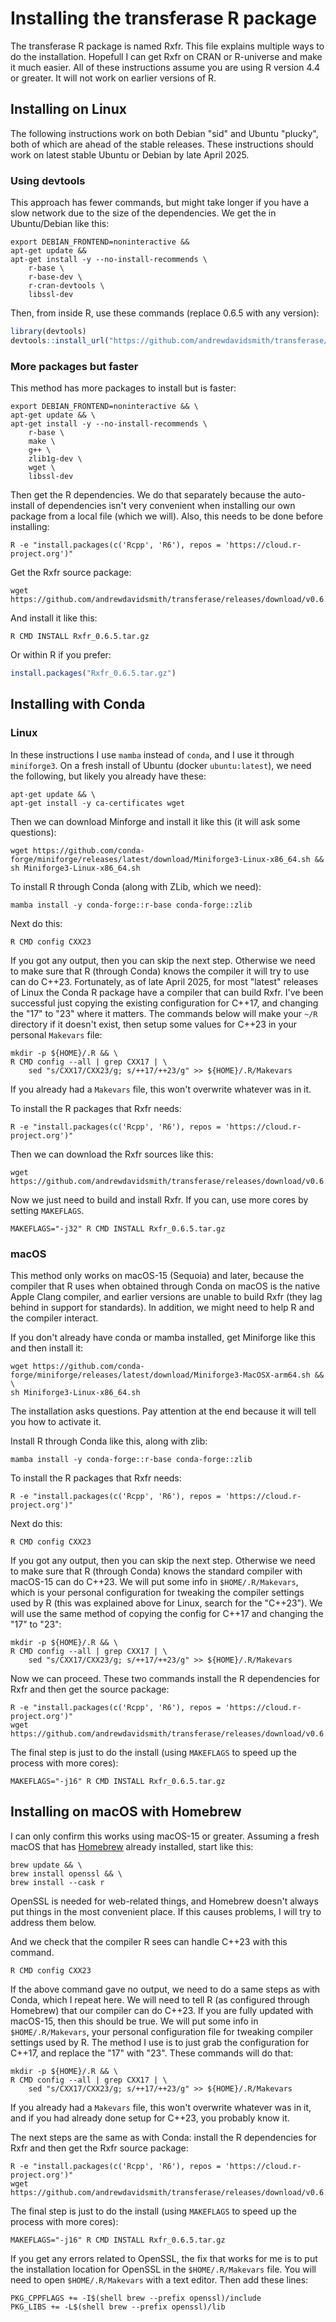 # Installing the transferase R package

The transferase R package is named Rxfr. This file explains multiple ways to
do the installation. Hopefull I can get Rxfr on CRAN or R-universe and make it
much easier. All of these instructions assume you are using R version 4.4 or
greater. It will not work on earlier versions of R.

## Installing on Linux

The following instructions work on both Debian "sid" and Ubuntu "plucky", both
of which are ahead of the stable releases. These instructions should work on
latest stable Ubuntu or Debian by late April 2025.

### Using devtools

This approach has fewer commands, but might take longer if you have a slow
network due to the size of the dependencies. We get the in Ubuntu/Debian like
this:

```console
export DEBIAN_FRONTEND=noninteractive &&
apt-get update &&
apt-get install -y --no-install-recommends \
    r-base \
    r-base-dev \
    r-cran-devtools \
    libssl-dev
```

Then, from inside R, use these commands (replace 0.6.5 with any version):

```R
library(devtools)
devtools::install_url("https://github.com/andrewdavidsmith/transferase/releases/download/v0.6.5/Rxfr_0.6.5.tar.gz")
```

### More packages but faster

This method has more packages to install but is faster:

```console
export DEBIAN_FRONTEND=noninteractive && \
apt-get update && \
apt-get install -y --no-install-recommends \
    r-base \
    make \
    g++ \
    zlib1g-dev \
    wget \
    libssl-dev
```

Then get the R dependencies. We do that separately because the auto-install of
dependencies isn't very convenient when installing our own package from a
local file (which we will). Also, this needs to be done before installing:

```console
R -e "install.packages(c('Rcpp', 'R6'), repos = 'https://cloud.r-project.org')"
```

Get the Rxfr source package:

```console
wget https://github.com/andrewdavidsmith/transferase/releases/download/v0.6.5/Rxfr_0.6.5.tar.gz
```

And install it like this:

```console
R CMD INSTALL Rxfr_0.6.5.tar.gz
```

Or within R if you prefer:

```R
install.packages("Rxfr_0.6.5.tar.gz")
```

## Installing with Conda

### Linux

In these instructions I use `mamba` instead of `conda`, and I use it through
`miniforge3`. On a fresh install of Ubuntu (docker `ubuntu:latest`), we need
the following, but likely you already have these:

```console
apt-get update && \
apt-get install -y ca-certificates wget
```

Then we can download Minforge and install it like this (it will ask some questions):

```console
wget https://github.com/conda-forge/miniforge/releases/latest/download/Miniforge3-Linux-x86_64.sh &&
sh Miniforge3-Linux-x86_64.sh
```

To install R through Conda (along with ZLib, which we need):

```console
mamba install -y conda-forge::r-base conda-forge::zlib
```

Next do this:

```console
R CMD config CXX23
```

If you got any output, then you can skip the next step. Otherwise we need to
make sure that R (through Conda) knows the compiler it will try to use can do
C++23. Fortunately, as of late April 2025, for most "latest" releases of Linux
the Conda R package have a compiler that can build Rxfr. I've been successful
just copying the existing configuration for C++17, and changing the "17" to
"23" where it matters. The commands below will make your `~/R` directory if it
doesn't exist, then setup some values for C++23 in your personal `Makevars`
file:

```console
mkdir -p ${HOME}/.R && \
R CMD config --all | grep CXX17 | \
    sed "s/CXX17/CXX23/g; s/++17/++23/g" >> ${HOME}/.R/Makevars
```

If you already had a `Makevars` file, this won't overwrite whatever was in it.

To install the R packages that Rxfr needs:

```console
R -e "install.packages(c('Rcpp', 'R6'), repos = 'https://cloud.r-project.org')"
```

Then we can download the Rxfr sources like this:

```console
wget https://github.com/andrewdavidsmith/transferase/releases/download/v0.6.5/Rxfr_0.6.5.tar.gz
```

Now we just need to build and install Rxfr. If you can, use more cores by
setting `MAKEFLAGS`.

```console
MAKEFLAGS="-j32" R CMD INSTALL Rxfr_0.6.5.tar.gz
```

### macOS

This method only works on macOS-15 (Sequoia) and later, because the compiler
that R uses when obtained through Conda on macOS is the native Apple Clang
compiler, and earlier versions are unable to build Rxfr (they lag behind in
support for standards). In addition, we might need to help R and the compiler
interact.

If you don't already have conda or mamba installed, get Miniforge like this
and then install it:

```console
wget https://github.com/conda-forge/miniforge/releases/latest/download/Miniforge3-MacOSX-arm64.sh && \
sh Miniforge3-Linux-x86_64.sh
```

The installation asks questions. Pay attention at the end because it will tell
you how to activate it.

Install R through Conda like this, along with zlib:

```console
mamba install -y conda-forge::r-base conda-forge::zlib
```

To install the R packages that Rxfr needs:

```console
R -e "install.packages(c('Rcpp', 'R6'), repos = 'https://cloud.r-project.org')"
```

Next do this:

```console
R CMD config CXX23
```

If you got any output, then you can skip the next step. Otherwise we need to
make sure that R (through Conda) knows the standard compiler with macOS-15 can
do C++23. We will put some info in `$HOME/.R/Makevars`, which is your personal
configuration for tweaking the compiler settings used by R (this was explained
above for Linux, search for the "C++23"). We will use the same method of
copying the config for C++17 and changing the "17" to "23":

```console
mkdir -p ${HOME}/.R && \
R CMD config --all | grep CXX17 | \
    sed "s/CXX17/CXX23/g; s/++17/++23/g" >> ${HOME}/.R/Makevars
```

Now we can proceed. These two commands install the R dependencies for Rxfr and
then get the source package:

```console
R -e "install.packages(c('Rcpp', 'R6'), repos = 'https://cloud.r-project.org')"
wget https://github.com/andrewdavidsmith/transferase/releases/download/v0.6.5/Rxfr_0.6.5.tar.gz
```

The final step is just to do the install (using `MAKEFLAGS` to speed up the
process with more cores):

```console
MAKEFLAGS="-j16" R CMD INSTALL Rxfr_0.6.5.tar.gz
```

## Installing on macOS with Homebrew

I can only confirm this works using macOS-15 or greater. Assuming a fresh
macOS that has [Homebrew](https://brew.sh) already installed, start like this:

```console
brew update && \
brew install openssl && \
brew install --cask r
```

OpenSSL is needed for web-related things, and Homebrew doesn't always put
things in the most convenient place. If this causes problems, I will try to
address them below.

And we check that the compiler R sees can handle C++23 with this command.

```console
R CMD config CXX23
```

If the above command gave no output, we need to do a same steps as with Conda,
which I repeat here. We will need to tell R (as configured through Homebrew)
that our compiler can do C++23. If you are fully updated with macOS-15, then
this should be true. We will put some info in `$HOME/.R/Makevars`, your
personal configuration file for tweaking compiler settings used by R.  The
method I use is to just grab the configuration for C++17, and replace the "17"
with "23". These commands will do that:

```console
mkdir -p ${HOME}/.R && \
R CMD config --all | grep CXX17 | \
    sed "s/CXX17/CXX23/g; s/++17/++23/g" >> ${HOME}/.R/Makevars
```

If you already had a `Makevars` file, this won't overwrite whatever was in it,
and if you had already done setup for C++23, you probably know it.

The next steps are the same as with Conda: install the R dependencies for Rxfr
and then get the Rxfr source package:

```console
R -e "install.packages(c('Rcpp', 'R6'), repos = 'https://cloud.r-project.org')"
wget https://github.com/andrewdavidsmith/transferase/releases/download/v0.6.5/Rxfr_0.6.5.tar.gz
```

The final step is just to do the install (using `MAKEFLAGS` to speed up the
process with more cores):

```console
MAKEFLAGS="-j16" R CMD INSTALL Rxfr_0.6.5.tar.gz
```

If you get any errors related to OpenSSL, the fix that works for me is to put
the installation location for OpenSSL in the `$HOME/.R/Makevars` file. You
will need to open `$HOME/.R/Makevars` with a text editor. Then add these
lines:

```console
PKG_CPPFLAGS += -I$(shell brew --prefix openssl)/include
PKG_LIBS += -L$(shell brew --prefix openssl)/lib
```
